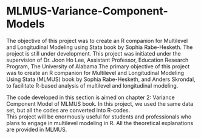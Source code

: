 # MLMUS-Variance-Component-Models
The objective of this project was to create an R companion for Multilevel and Longitudinal Modeling using Stata book by Sophia Rabe-Hesketh. The project is still under development. This project was initiated under the supervision of Dr. Joon Ho Lee, Assistant Professor, Education Research Program, The University of Alabama.The primary objective of this project was to create an R companion for Multilevel and Longitudinal Modeling Using Stata (MLMUS) book by Sophia Rabe-Hesketh, and Anders Skrondal, to facilitate R-based analysis of multilevel and longitudinal modeling.

The code developed in this section is aimed on chapter 2: Variance Component Model of MLMUS book. In this project, we used the same data set, but all the codes are converted into R-codes.   
This project will be enormously useful for students and professionals who plans to engage in multilevel modeling in R. All the theoretical explanations are provided in MLMUS. 


